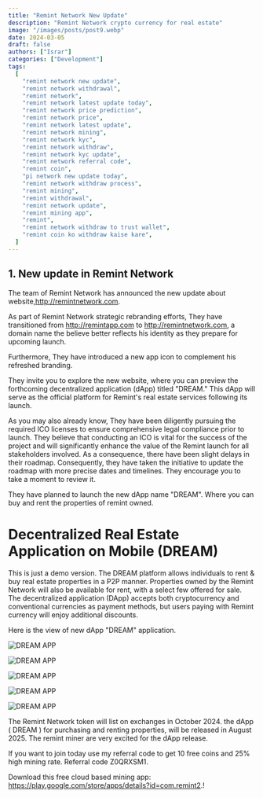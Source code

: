 ```yaml
---
title: "Remint Network New Update"
description: "Remint Network crypto currency for real estate"
image: "/images/posts/post9.webp"
date: 2024-03-05
draft: false
authors: ["Israr"]
categories: ["Development"]
tags:
  [
    "remint network new update",
    "remint network withdrawal",
    "remint network",
    "remint network latest update today",
    "remint network price prediction",
    "remint network price",
    "remint network latest update",
    "remint network mining",
    "remint network kyc",
    "remint network withdraw",
    "remint network kyc update",
    "remint network referral code",
    "remint coin",
    "pi network new update today",
    "remint network withdraw process",
    "remint mining",
    "remint withdrawal",
    "remint network update",
    "remint mining app",
    "remint",
    "remint network withdraw to trust wallet",
    "remint coin ko withdraw kaise kare",
  ]
---
```


## 1. New update in Remint Network

The team of Remint Network has announced the new update about website,http://remintnetwork.com.

As part of Remint Network strategic rebranding efforts, They have transitioned from http://remintapp.com to http://remintnetwork.com, a domain name the believe better reflects his identity as they prepare for upcoming launch.

Furthermore, They have introduced a new app icon to complement his refreshed branding.

They invite you to explore the new website, where you can preview the forthcoming decentralized application (dApp) titled "DREAM." This dApp will serve as the official platform for Remint's real estate services following its launch.

As you may also already know, They have been diligently pursuing the required ICO licenses to ensure comprehensive legal compliance prior to launch. They believe that conducting an ICO is vital for the success of the project and will significantly enhance the value of the Remint launch for all stakeholders involved. As a consequence, there have been slight delays in their roadmap. Consequently, they have taken the initiative to update the roadmap with more precise dates and timelines. They encourage you to take a moment to review it.

They have planned to launch the new dApp name "DREAM". Where you can buy and rent the properties of remint owned.

# Decentralized Real Estate Application on Mobile (DREAM)

This is just a demo version. The DREAM platform allows individuals to rent & buy real estate properties in a P2P manner. Properties owned by the Remint Network will also be available for rent, with a select few offered for sale. The decentralized application (DApp) accepts both cryptocurrency and conventional currencies as payment methods, but users paying with Remint currency will enjoy additional discounts.

Here is the view of new dApp "DREAM" application.

![DREAM APP](/images/posts/cap.webp)

![DREAM APP](/images/posts/cap1.webp)

![DREAM APP](/images/posts/cap2.webp)

![DREAM APP](/images/posts/cap3.webp)

![DREAM APP](/images/posts/cap4.webp)

The Remint Network token will list on exchanges in October 2024. the dApp ( DREAM ) for purchasing and renting properties, will be released in August 2025. The remint miner are very excited for the dApp release.

If you want to join today use my referral code to get 10 free coins and 25% high mining rate. Referral code Z0QRXSM1.

Download this free cloud based mining app: https://play.google.com/store/apps/details?id=com.remint2.!
